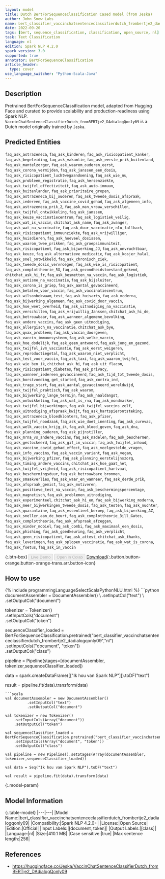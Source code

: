 ```yaml
---
layout: model
title: Dutch BertForSequenceClassification Cased model (from Jeska)
author: John Snow Labs
name: bert_classifier_vaccinchatsentenceclassifierdutch_frombertje2_dadialogqonly09
date: 2022-09-20
tags: [bert, sequence_classification, classification, open_source, nl]
task: Text Classification
language: nl
edition: Spark NLP 4.2.0
spark_version: 3.0
supported: true
annotator: BertForSequenceClassification
article_header:
  type: cover
use_language_switcher: "Python-Scala-Java"
---
```


## Description

Pretrained BertForSequenceClassification model, adapted from Hugging Face and curated to provide scalability and production-readiness using Spark NLP. `VaccinChatSentenceClassifierDutch_fromBERTje2_DAdialogQonly09` is a Dutch model originally trained by `Jeska`.

## Predicted Entities

`faq_ask_astrazeneca`, `faq_ask_kinderen`, `faq_ask_risicopatient_kanker`, `faq_ask_begeleiding`, `faq_ask_vakantie`, `faq_ask_eerste_prik_buitenland`, `faq_ask_mantelzorger`, `faq_ask_waarom_ouderen_eerst`, `faq_ask_corona_vermijden`, `faq_ask_janssen_een_dosis`, `faq_ask_risicopatient_luchtwegaandoening`, `faq_ask_wie_nu`, `faq_ask_probleem_registratie`, `faq_ask_hersenziekte`, `faq_ask_twijfel_effectiviteit`, `faq_ask_auto-immuun`, `faq_ask_buitenlander`, `faq_ask_prioritaire_gropen`, `faq_ask_astrazeneca_bij_ouderen`, `faq_ask_tweede_dosis_afspraak`, `faq_ask_iedereen`, `faq_ask_vaccine_covid_gehad`, `faq_ask_algemeen_info`, `faq_ask_astrazeneca_prik_2`, `faq_ask_man_vrouw_verschillen`, `faq_ask_twijfel_ontwikkeling`, `faq_ask_janssen`, `faq_ask_keuze_vaccinatiecentrum`, `faq_ask_logistiek_veilig`, `faq_ask_wat_is_vaccin`, `chitchat_ask_name`, `faq_ask_zwanger`, `faq_ask_wat_na_vaccinatie`, `faq_ask_duur_vaccinatie`, `nlu_fallback`, `faq_ask_risicopatient_immuunziekte`, `faq_ask_vrijwilliger`, `faq_ask_huisdieren`, `faq_ask_hoeveel_dosissen`, `faq_ask_waarom_twee_prikken`, `faq_ask_groepsimmuniteit`, `faq_ask_risicopatient`, `faq_ask_bijwerking_JJ`, `faq_ask_onvruchtbaar`, `faq_ask_keuze`, `faq_ask_alternatieve_medicatie`, `faq_ask_kosjer_halal`, `faq_ask_snel_ontwikkeld`, `faq_ask_chronisch_ziek`, `faq_ask_tweede_dosis_vervroegen`, `faq_ask_wie_is_risicopatient`, `faq_ask_complottheorie_5G`, `faq_ask_gezondheidstoestand_gekend`, `chitchat_ask_hi_fr`, `faq_ask_besmetten_na_vaccin`, `faq_ask_logistiek`, `faq_ask_autisme_na_vaccinatie`, `faq_ask_bijsluiter`, `faq_ask_corona_is_griep`, `faq_ask_aantal_gevaccineerd`, `faq_ask_betalen_voor_vaccin`, `faq_ask_vaccinatiecentrum`, `faq_ask_wilsonbekwaam`, `test`, `faq_ask_huisarts`, `faq_ask_moderna`, `faq_ask_bijwerking_algemeen`, `faq_ask_covid_door_vaccin`, `faq_ask_hoe_weet_overheid`, `faq_ask_uitnodiging_na_vaccinatie`, `faq_ask_verschillen`, `faq_ask_vrijwillig_Janssen`, `chitchat_ask_hi_de`, `faq_ask_betrouwbaar`, `faq_ask_wanneer_algemene_bevolking`, `faq_ask_andere_vaccins`, `faq_ask_geen_uitnodiging`, `faq_ask_allergisch_na_vaccinatie`, `chitchat_ask_bye`, `faq_ask_qvax_probleem`, `faq_ask_vaccin_doorgeven`, `faq_ask_vaccin_immuunsysteem`, `faq_ask_welke_vaccin`, `faq_ask_hoe_dodelijk`, `faq_ask_geen_antwoord`, `faq_ask_jong_en_gezond`, `faq_ask_twijfel_ivm_vaccinatie`, `faq_ask_eerst_weigeren`, `faq_ask_reproductiegetal`, `faq_ask_waarom_niet_verplicht`, `faq_ask_test_voor_vaccin`, `faq_ask_taxi`, `faq_ask_waarom_twijfel`, `faq_ask_wie_ben_ik`, `chitchat_ask_hi`, `faq_ask_uit_flacon`, `faq_ask_risicopatient_diabetes`, `faq_ask_privacy`, `faq_ask_wanneer_iedereen_gevaccineerd`, `faq_ask_tijd_tot_tweede_dosis`, `faq_ask_borstvoeding`, `get_started`, `faq_ask_contra_ind`, `faq_ask_trage_start`, `faq_ask_aantal_gevaccineerd_wereldwijd`, `faq_ask_twijfel_praktisch`, `faq_ask_waarom`, `faq_ask_bijwerking_lange_termijn`, `faq_ask_naaldangst`, `faq_ask_ontwikkeling`, `faq_ask_wat_is_rna`, `faq_ask_mondmasker`, `faq_ask_twijfel_bijwerkingen`, `faq_ask_twijfel_vaccins_zelf`, `faq_ask_uitnodiging_afspraak_kwijt`, `faq_ask_hartspierontsteking`, `faq_ask_astrazeneca_bloedklonters`, `faq_ask_pfizer`, `faq_ask_twijfel_noodzaak`, `faq_ask_wie_doet_inenting`, `faq_ask_curevac`, `faq_ask_welk_vaccin_krijg_ik`, `faq_ask_bloed_geven`, `faq_ask_dna`, `faq_ask_planning_ouderen`, `faq_ask_pijnstiller`, `faq_ask_mrna_vs_andere_vaccins`, `faq_ask_nadelen`, `faq_ask_beschermen`, `faq_ask_gestockeerd`, `faq_ask_gif_in_vaccin`, `faq_ask_twijfel_inhoud`, `faq_ask_vaccine_covid_gehad_effect`, `faq_ask_veelgestelde_vragen`, `faq_ask_info_vaccins`, `faq_ask_vaccin_variant`, `faq_ask_vegan`, `faq_ask_bijwerking_pfizer`, `faq_ask_planning_eerstelijnszorg`, `faq_ask_timing_andere_vaccins`, `chitchat_ask_hoe_gaat_het`, `faq_ask_twijfel_vrijheid`, `faq_ask_risicopatient_hartvaat`, `faq_ask_beschermingsduur`, `faq_ask_betrouwbare_bronnen`, `faq_ask_smaakverlies`, `faq_ask_waar_en_wanneer`, `faq_ask_derde_prik`, `faq_ask_afspraak_gemist`, `faq_ask_motiveren`, `faq_ask_positieve_test_na_vaccin`, `faq_ask_beschermingspercentage`, `faq_ask_magnetisch`, `faq_ask_problemen_uitnodiging`, `faq_ask_experimenteel`, `chitchat_ask_hi_en`, `faq_ask_bijwerking_moderna`, `faq_ask_meer_bijwerkingen_tweede_dosis`, `faq_ask_testen`, `faq_ask_nuchter`, `faq_ask_quarantaine`, `faq_ask_essentieel_beroep`, `faq_ask_bijwerking_AZ`, `faq_ask_sneller_aan_de_beurt`, `faq_ask_complottheorie_Bill_Gates`, `faq_ask_complottheorie`, `faq_ask_afspraak_afzeggen`, `faq_ask_minder_mobiel`, `faq_ask_combi`, `faq_ask_maximaal_een_dosis`, `faq_ask_phishing`, `faq_ask_goedkeuring`, `faq_ask_verplicht`, `faq_ask_geen_risicopatient`, `faq_ask_attest`, `chitchat_ask_thanks`, `faq_ask_leveringen`, `faq_ask_oplopen_vaccinatie`, `faq_ask_wat_is_corona`, `faq_ask_foetus`, `faq_ask_in_vaccin`

{:.btn-box}
<button class="button button-orange" disabled>Live Demo</button>
<button class="button button-orange" disabled>Open in Colab</button>
[Download](https://s3.amazonaws.com/auxdata.johnsnowlabs.com/public/models/bert_classifier_vaccinchatsentenceclassifierdutch_frombertje2_dadialogqonly09_nl_4.2.0_3.0_1663667083247.zip){:.button.button-orange.button-orange-trans.arr.button-icon}

## How to use



<div class="tabs-box" markdown="1">
{% include programmingLanguageSelectScalaPythonNLU.html %}
```python
documentAssembler = DocumentAssembler() \
        .setInputCol("text") \
        .setOutputCol("document")

tokenizer = Tokenizer() \
    .setInputCols("document") \
    .setOutputCol("token")

sequenceClassifier_loaded = BertForSequenceClassification.pretrained("bert_classifier_vaccinchatsentenceclassifierdutch_frombertje2_dadialogqonly09","nl") \
    .setInputCols(["document", "token"]) \
    .setOutputCol("class")

pipeline = Pipeline(stages=[documentAssembler, tokenizer,sequenceClassifier_loaded])

data = spark.createDataFrame([["Ik hou van Spark NLP"]]).toDF("text")

result = pipeline.fit(data).transform(data)
```
```scala
val documentAssembler = new DocumentAssembler() 
          .setInputCol("text") 
          .setOutputCol("document")

val tokenizer = new Tokenizer() 
    .setInputCols(Array("document"))
    .setOutputCol("token")

val sequenceClassifier_loaded = BertForSequenceClassification.pretrained("bert_classifier_vaccinchatsentenceclassifierdutch_frombertje2_dadialogqonly09","nl") 
    .setInputCols(Array("document", "token")) 
    .setOutputCol("class")

val pipeline = new Pipeline().setStages(Array(documentAssembler, tokenizer,sequenceClassifier_loaded))

val data = Seq("Ik hou van Spark NLP").toDF("text")

val result = pipeline.fit(data).transform(data)
```
</div>

{:.model-param}
## Model Information

{:.table-model}
|---|---|
|Model Name:|bert_classifier_vaccinchatsentenceclassifierdutch_frombertje2_dadialogqonly09|
|Compatibility:|Spark NLP 4.2.0+|
|License:|Open Source|
|Edition:|Official|
|Input Labels:|[document, token]|
|Output Labels:|[class]|
|Language:|nl|
|Size:|410.1 MB|
|Case sensitive:|true|
|Max sentence length:|256|

## References

- https://huggingface.co/Jeska/VaccinChatSentenceClassifierDutch_fromBERTje2_DAdialogQonly09